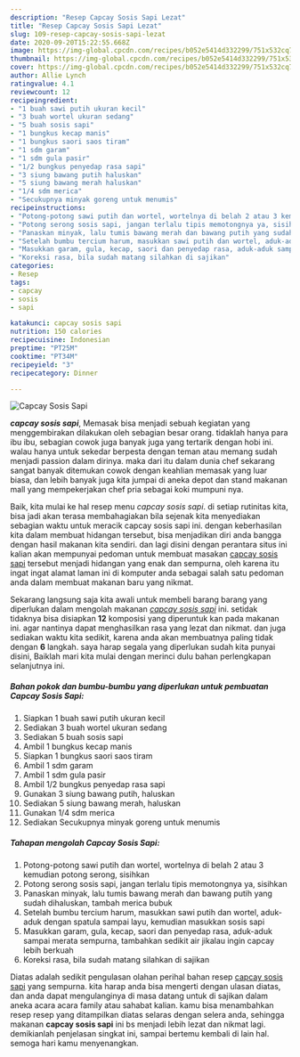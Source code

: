 ```yaml
---
description: "Resep Capcay Sosis Sapi Lezat"
title: "Resep Capcay Sosis Sapi Lezat"
slug: 109-resep-capcay-sosis-sapi-lezat
date: 2020-09-20T15:22:55.668Z
image: https://img-global.cpcdn.com/recipes/b052e5414d332299/751x532cq70/capcay-sosis-sapi-foto-resep-utama.jpg
thumbnail: https://img-global.cpcdn.com/recipes/b052e5414d332299/751x532cq70/capcay-sosis-sapi-foto-resep-utama.jpg
cover: https://img-global.cpcdn.com/recipes/b052e5414d332299/751x532cq70/capcay-sosis-sapi-foto-resep-utama.jpg
author: Allie Lynch
ratingvalue: 4.1
reviewcount: 12
recipeingredient:
- "1 buah sawi putih ukuran kecil"
- "3 buah wortel ukuran sedang"
- "5 buah sosis sapi"
- "1 bungkus kecap manis"
- "1 bungkus saori saos tiram"
- "1 sdm garam"
- "1 sdm gula pasir"
- "1/2 bungkus penyedap rasa sapi"
- "3 siung bawang putih haluskan"
- "5 siung bawang merah haluskan"
- "1/4 sdm merica"
- "Secukupnya minyak goreng untuk menumis"
recipeinstructions:
- "Potong-potong sawi putih dan wortel, wortelnya di belah 2 atau 3 kemudian potong serong, sisihkan"
- "Potong serong sosis sapi, jangan terlalu tipis memotongnya ya, sisihkan"
- "Panaskan minyak, lalu tumis bawang merah dan bawang putih yang sudah dihaluskan, tambah merica bubuk"
- "Setelah bumbu tercium harum, masukkan sawi putih dan wortel, aduk-aduk dengan spatula sampai layu, kemudian masukkan sosis sapi"
- "Masukkan garam, gula, kecap, saori dan penyedap rasa, aduk-aduk sampai merata sempurna, tambahkan sedikit air jikalau ingin capcay lebih berkuah"
- "Koreksi rasa, bila sudah matang silahkan di sajikan"
categories:
- Resep
tags:
- capcay
- sosis
- sapi

katakunci: capcay sosis sapi 
nutrition: 150 calories
recipecuisine: Indonesian
preptime: "PT25M"
cooktime: "PT34M"
recipeyield: "3"
recipecategory: Dinner

---
```



![Capcay Sosis Sapi](https://img-global.cpcdn.com/recipes/b052e5414d332299/751x532cq70/capcay-sosis-sapi-foto-resep-utama.jpg)

<b><i>capcay sosis sapi</i></b>, Memasak bisa menjadi sebuah kegiatan yang menggembirakan dilakukan oleh sebagian besar orang. tidaklah hanya para ibu ibu, sebagian cowok juga banyak juga yang tertarik dengan hobi ini. walau hanya untuk sekedar berpesta dengan teman atau memang sudah menjadi passion dalam dirinya. maka dari itu dalam dunia chef sekarang sangat banyak ditemukan cowok dengan keahlian memasak yang luar biasa, dan lebih banyak juga kita jumpai di aneka depot dan stand makanan mall yang mempekerjakan chef pria sebagai koki mumpuni nya.

Baik, kita mulai ke hal resep menu <i>capcay sosis sapi</i>. di setiap rutinitas kita, bisa jadi akan terasa membahagiakan bila sejenak kita menyediakan sebagian waktu untuk meracik capcay sosis sapi ini. dengan keberhasilan kita dalam membuat hidangan tersebut, bisa menjadikan diri anda bangga dengan hasil makanan kita sendiri. dan lagi disini dengan perantara situs ini kalian akan mempunyai pedoman untuk membuat masakan <u>capcay sosis sapi</u> tersebut menjadi hidangan yang enak dan sempurna, oleh karena itu ingat ingat alamat laman ini di komputer anda sebagai salah satu pedoman anda dalam membuat makanan baru yang nikmat.




Sekarang langsung saja kita awali untuk membeli barang barang yang diperlukan dalam mengolah makanan <u><i>capcay sosis sapi</i></u> ini. setidak tidaknya bisa disiapkan <b>12</b> komposisi yang diperuntuk kan pada makanan ini. agar nantinya dapat menghasilkan rasa yang lezat dan nikmat. dan juga sediakan waktu kita sedikit, karena anda akan membuatnya paling tidak dengan <b>6</b> langkah. saya harap segala yang diperlukan sudah kita punyai disini, Baiklah mari kita mulai dengan merinci dulu bahan perlengkapan selanjutnya ini.

<!--inarticleads1-->

##### Bahan pokok dan bumbu-bumbu yang diperlukan untuk pembuatan Capcay Sosis Sapi:

1. Siapkan 1 buah sawi putih ukuran kecil
1. Sediakan 3 buah wortel ukuran sedang
1. Sediakan 5 buah sosis sapi
1. Ambil 1 bungkus kecap manis
1. Siapkan 1 bungkus saori saos tiram
1. Ambil 1 sdm garam
1. Ambil 1 sdm gula pasir
1. Ambil 1/2 bungkus penyedap rasa sapi
1. Gunakan 3 siung bawang putih, haluskan
1. Sediakan 5 siung bawang merah, haluskan
1. Gunakan 1/4 sdm merica
1. Sediakan Secukupnya minyak goreng untuk menumis




<!--inarticleads2-->

##### Tahapan mengolah Capcay Sosis Sapi:

1. Potong-potong sawi putih dan wortel, wortelnya di belah 2 atau 3 kemudian potong serong, sisihkan
1. Potong serong sosis sapi, jangan terlalu tipis memotongnya ya, sisihkan
1. Panaskan minyak, lalu tumis bawang merah dan bawang putih yang sudah dihaluskan, tambah merica bubuk
1. Setelah bumbu tercium harum, masukkan sawi putih dan wortel, aduk-aduk dengan spatula sampai layu, kemudian masukkan sosis sapi
1. Masukkan garam, gula, kecap, saori dan penyedap rasa, aduk-aduk sampai merata sempurna, tambahkan sedikit air jikalau ingin capcay lebih berkuah
1. Koreksi rasa, bila sudah matang silahkan di sajikan




Diatas adalah sedikit pengulasan olahan perihal bahan resep <u>capcay sosis sapi</u> yang sempurna. kita harap anda bisa mengerti dengan ulasan diatas, dan anda dapat mengulanginya di masa datang untuk di sajikan dalam aneka acara acara family atau sahabat kalian. kamu bisa menambahkan resep resep yang ditampilkan diatas selaras dengan selera anda, sehingga makanan <b>capcay sosis sapi</b> ini bs menjadi lebih lezat dan nikmat lagi. demikianlah penjelasan singkat ini, sampai bertemu kembali di lain hal. semoga hari kamu menyenangkan.
